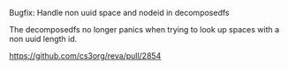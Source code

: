 Bugfix: Handle non uuid space and nodeid in decomposedfs

The decomposedfs no longer panics when trying to look up spaces with a non uuid length id.

https://github.com/cs3org/reva/pull/2854